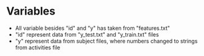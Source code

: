 # Variables
* All variable besides "id" and "y" has taken from "features.txt"
* "id" represent data from "y_test.txt" and "y_train.txt" files
* "y" represent data from subject files, where numbers changed to strings from activities file

